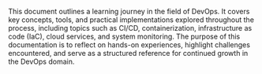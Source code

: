 This document outlines a learning journey in the field of DevOps. It covers key concepts, tools, and practical implementations explored throughout the process, including topics such as CI/CD, containerization, infrastructure as code (IaC), cloud services, and system monitoring. The purpose of this documentation is to reflect on hands-on experiences, highlight challenges encountered, and serve as a structured reference for continued growth in the DevOps domain.



